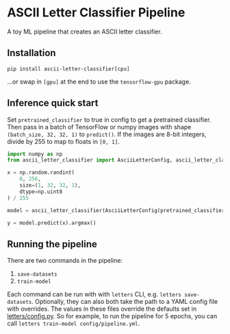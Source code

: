 # ASCII Letter Classifier Pipeline
A toy ML pipeline that creates an ASCII letter classifier.

## Installation

``` shell
pip install ascii-letter-classifier[cpu]
```
...or swap in `[gpu]` at the end to use the `tensorflow-gpu` package.

## Inference quick start

Set `pretrained_classifier` to true in config to get a pretrained classifier. Then pass in a batch of TensorFlow or numpy images with shape `(batch_size, 32, 32, 1)` to `predict()`. If the images are 8-bit integers, divide by 255 to map to floats in `[0, 1]`.

``` python
import numpy as np
from ascii_letter_classifier import AsciiLetterConfig, ascii_letter_classifier

x = np.random.randint(
    0, 256,
    size=(1, 32, 32, 1),
    dtype=np.uint8
) / 255

model = ascii_letter_classifier(AsciiLetterConfig(pretrained_classifier=True))

y = model.predict(x).argmax()
```

## Running the pipeline

There are two commands in the pipeline:

1. `save-datasets`
2. `train-model`

Each command can be run with with `letters` CLI, e.g. `letters save-datasets`. Optionally, they can also both take the path to a YAML config file with overrides. The values in these files override the defaults set in [letters/config.py](./letters/config.py). So for example, to run the pipeline for 5 epochs, you can call `letters train-model config/pipeline.yml`.
